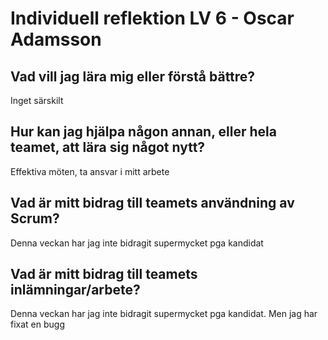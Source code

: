 # Individuell reflektion LV 6 - Oscar Adamsson
## Vad vill jag lära mig eller förstå bättre?
Inget särskilt
## Hur kan jag hjälpa någon annan, eller hela teamet, att lära sig något nytt?
Effektiva möten, ta ansvar i mitt arbete
## Vad är mitt bidrag till teamets användning av Scrum?
Denna veckan har jag inte bidragit supermycket pga kandidat
## Vad är mitt bidrag till teamets inlämningar/arbete?
Denna veckan har jag inte bidragit supermycket pga kandidat. Men jag har fixat en bugg
